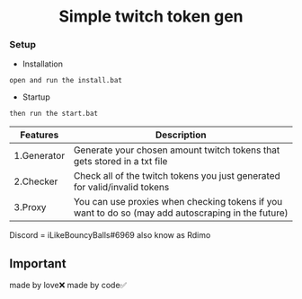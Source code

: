 <h1 align="center">Simple twitch token gen</h1>

### Setup

- Installation

```
open and run the install.bat
```

- Startup
       
```
then run the start.bat
```

| Features    | Description                                                                                        |
| ----------- | -------------------------------------------------------------------------------------------------- |
| 1.Generator | Generate your chosen amount twitch tokens that gets stored in a txt file                           |
| 2.Checker   | Check all of the twitch tokens you just generated for valid/invalid tokens                         |
| 3.Proxy     | You can use proxies when checking tokens if you want to do so (may add autoscraping in the future) |

Discord = iLikeBouncyBalls#6969
       also know as Rdimo

## Important
made by love❌
made by code✅
